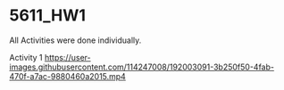 # 5611_HW1

All Activities were done individually.

Activity 1
https://user-images.githubusercontent.com/114247008/192003091-3b250f50-4fab-470f-a7ac-9880460a2015.mp4

